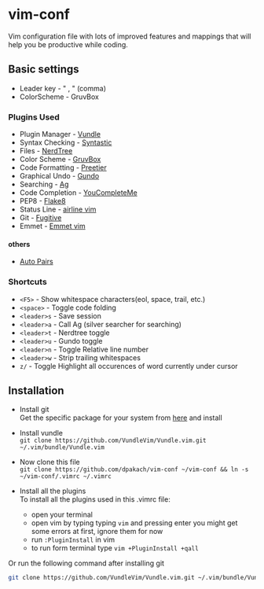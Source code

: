 # vim-conf

Vim configuration file with lots of improved features and mappings that will help you be productive while coding.

## Basic settings
- Leader key - " , " (comma)
- ColorScheme - GruvBox

### Plugins Used
- Plugin Manager - [Vundle](https://github.com/VundleVim/Vundle.vim)
- Syntax Checking - [Syntastic](https://github.com/vim-syntastic/syntastic)
- Files - [NerdTree](https://github.com/scrooloose/nerdtree)
- Color Scheme - [GruvBox](https://github.com/morhetz/gruvbox)
- Code Formatting - [Preetier](https://github.com/prettier/vim-prettier)
- Graphical Undo - [Gundo](https://github.com/sjl/gundo.vim)
- Searching - [Ag](https://github.com/rking/ag.vim)
- Code Completion - [YouCompleteMe](https://valloric.github.io/YouCompleteMe/)
- PEP8 - [Flake8](https://github.com/nvie/vim-flake8)
- Status Line - [airline vim](https://github.com/vim-airline/vim-airline)
- Git - [Fugitive](https://github.com/tpope/vim-fugitive)
- Emmet - [Emmet vim](https://github.com/mattn/emmet-vim)
#### others
- [Auto Pairs](https://github.com/jiangmiao/auto-pairs)

### Shortcuts
- `<F5>` - Show whitespace characters(eol, space, trail, etc.)
- `<space>` - Toggle code folding
- `<leader>s` - Save session
- `<leader>a` - Call Ag (silver searcher for searching)
- `<leader>t` - Nerdtree toggle
- `<leader>u` - Gundo toggle
- `<leader>n` - Toggle Relative line number
- `<leader>w` - Strip trailing whitespaces
- `z/` - Toggle Highlight all occurences of word currently under cursor

## Installation

- Install git<br/>
  Get the specific package for your system from [here](https://git-scm.com/downloads) and install

- Install vundle<br/>
  `git clone https://github.com/VundleVim/Vundle.vim.git ~/.vim/bundle/Vundle.vim`

- Now clone this file<br/>
  `git clone https://github.com/dpakach/vim-conf ~/vim-conf && ln -s ~/vim-conf/.vimrc ~/.vimrc`

- Install all the plugins<br/>
  To install all the plugins used in this .vimrc file:
  - open your terminal
  - open vim by typing typing `vim` and pressing enter
    you might get some errors at first, ignore them for now
  - run `:PluginInstall` in vim
  - to run form terminal type `vim +PluginInstall +qall`

Or run the following command after installing git
  ``` bash
git clone https://github.com/VundleVim/Vundle.vim.git ~/.vim/bundle/Vundle.vim && git clone https://github.com/dpakach/vim-conf ~/vim-conf && ln -s ~/vim-conf/.vimrc ~/.vimrc && vim +PluginInstall +qall
```

